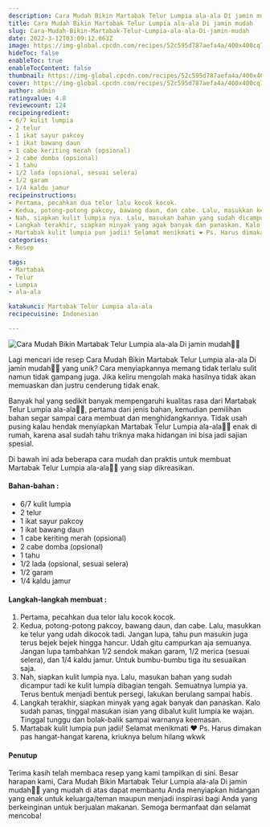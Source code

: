 ```yaml
---
description: Cara Mudah Bikin Martabak Telur Lumpia ala-ala Di jamin mudah"
title: Cara Mudah Bikin Martabak Telur Lumpia ala-ala Di jamin mudah
slug: Cara-Mudah-Bikin-Martabak-Telur-Lumpia-ala-ala-Di-jamin-mudah
date: 2022-3-12T03:09:12.063Z
image: https://img-global.cpcdn.com/recipes/52c595d787aefa4a/400x400cq70/photo.jpg
hideToc: false
enableToc: true
enableTocContent: false
thumbnail: https://img-global.cpcdn.com/recipes/52c595d787aefa4a/400x400cq70/photo.jpg
cover: https://img-global.cpcdn.com/recipes/52c595d787aefa4a/400x400cq70/photo.jpg
author: admin
ratingvalue: 4.8
reviewcount: 124
recipeingredient:
- 6/7 kulit lumpia
- 2 telur
- 1 ikat sayur pakcoy
- 1 ikat bawang daun
- 1 cabe keriting merah (opsional)
- 2 cabe domba (opsional)
- 1 tahu
- 1/2 lada (opsional, sesuai selera)
- 1/2 garam
- 1/4 kaldu jamur
recipeinstructions:
- Pertama, pecahkan dua telor lalu kocok kocok.
- Kedua, potong-potong pakcoy, bawang daun, dan cabe. Lalu, masukkan ke telur yang udah dikocok tadi. Jangan lupa, tahu pun masukin juga terus bejek bejek hingga hancur. Udah gitu campurkan aja semuanya. Jangan lupa tambahkan 1/2 sendok makan garam, 1/2 merica (sesuai selera), dan 1/4 kaldu jamur. Untuk bumbu-bumbu tiga itu sesuaikan saja.
- Nah, siapkan kulit lumpia nya. Lalu, masukan bahan yang sudah dicampur tadi ke kulit lumpia dibagian tengah. Semuatnya lumpia ya. Terus bentuk menjadi bentuk persegi, lakukan berulang sampai habis.
- Langkah terakhir, siapkan minyak yang agak banyak dan panaskan. Kalo sudah panas, tinggal masukan isian yang dibalut kulit lumpia ke wajan. Tinggal tunggu dan bolak-balik sampai warnanya keemasan.
- Martabak kulit lumpia pun jadii! Selamat menikmati ❤ Ps. Harus dimakan pas hangat-hangat karena, kriuknya belum hilang wkwk
categories:
- Resep

tags:
- Martabak
- Telur
- Lumpia
- ala-ala

katakunci: Martabak Telur Lumpia ala-ala
recipecuisine: Indonesian

---
```


![Cara Mudah Bikin Martabak Telur Lumpia ala-ala Di jamin mudah👩‍🍳](https://img-global.cpcdn.com/recipes/52c595d787aefa4a/400x400cq70/photo.jpg)

Lagi mencari ide resep Cara Mudah Bikin Martabak Telur Lumpia ala-ala Di jamin mudah👩‍🍳 yang unik? Cara menyiapkannya memang tidak terlalu sulit namun tidak gampang juga. Jika keliru mengolah maka hasilnya tidak akan memuaskan dan justru cenderung tidak enak.

Banyak hal yang sedikit banyak mempengaruhi kualitas rasa dari Martabak Telur Lumpia ala-ala👩‍🍳, pertama dari jenis bahan, kemudian pemilihan bahan segar sampai cara membuat dan menghidangkannya. Tidak usah pusing kalau hendak menyiapkan Martabak Telur Lumpia ala-ala👩‍🍳 enak di rumah, karena asal sudah tahu triknya maka hidangan ini bisa jadi sajian spesial.

Di bawah ini ada beberapa cara mudah dan praktis untuk membuat Martabak Telur Lumpia ala-ala👩‍🍳 yang siap dikreasikan.

<!--inarticleads1-->

#### Bahan-bahan :

- 6/7 kulit lumpia
- 2 telur
- 1 ikat sayur pakcoy
- 1 ikat bawang daun
- 1 cabe keriting merah (opsional)
- 2 cabe domba (opsional)
- 1 tahu
- 1/2 lada (opsional, sesuai selera)
- 1/2 garam
- 1/4 kaldu jamur

<!--inarticleads2-->

#### Langkah-langkah membuat :

1. Pertama, pecahkan dua telor lalu kocok kocok.
1. Kedua, potong-potong pakcoy, bawang daun, dan cabe. Lalu, masukkan ke telur yang udah dikocok tadi. Jangan lupa, tahu pun masukin juga terus bejek bejek hingga hancur. Udah gitu campurkan aja semuanya. Jangan lupa tambahkan 1/2 sendok makan garam, 1/2 merica (sesuai selera), dan 1/4 kaldu jamur. Untuk bumbu-bumbu tiga itu sesuaikan saja.
1. Nah, siapkan kulit lumpia nya. Lalu, masukan bahan yang sudah dicampur tadi ke kulit lumpia dibagian tengah. Semuatnya lumpia ya. Terus bentuk menjadi bentuk persegi, lakukan berulang sampai habis.
1. Langkah terakhir, siapkan minyak yang agak banyak dan panaskan. Kalo sudah panas, tinggal masukan isian yang dibalut kulit lumpia ke wajan. Tinggal tunggu dan bolak-balik sampai warnanya keemasan.
1. Martabak kulit lumpia pun jadii! Selamat menikmati ❤ Ps. Harus dimakan pas hangat-hangat karena, kriuknya belum hilang wkwk

#### Penutup

Terima kasih telah membaca resep yang kami tampilkan di sini. Besar harapan kami, Cara Mudah Bikin Martabak Telur Lumpia ala-ala Di jamin mudah👩‍🍳 yang mudah di atas dapat membantu Anda menyiapkan hidangan yang enak untuk keluarga/teman maupun menjadi inspirasi bagi Anda yang berkeinginan untuk berjualan makanan. Semoga bermanfaat dan selamat mencoba!